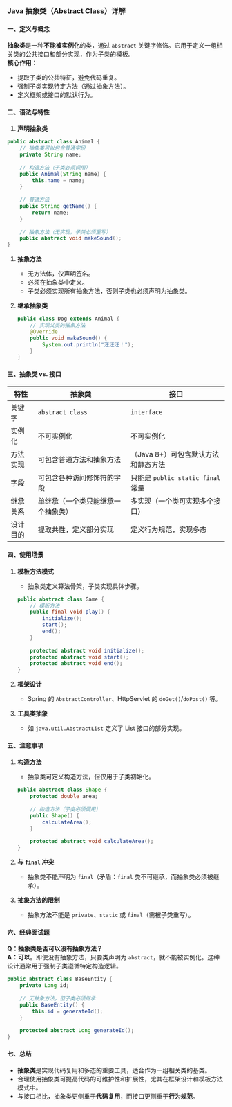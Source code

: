 ### Java 抽象类（Abstract Class）详解

#### **一、定义与概念**
**抽象类**是一种**不能被实例化**的类，通过 `abstract` 关键字修饰。它用于定义一组相关类的公共接口和部分实现，作为子类的模板。  
**核心作用**：
- 提取子类的公共特征，避免代码重复。  
- 强制子类实现特定方法（通过抽象方法）。  
- 定义框架或接口的默认行为。


#### **二、语法与特性**

1. **声明抽象类**

```java
public abstract class Animal {
    // 抽象类可以包含普通字段
    private String name;
    
    // 构造方法（子类必须调用）
    public Animal(String name) {
        this.name = name;
    }
    
    // 普通方法
    public String getName() {
        return name;
    }
    
    // 抽象方法（无实现，子类必须重写）
    public abstract void makeSound();
}
```

1. **抽象方法**  
   - 无方法体，仅声明签名。  
   - 必须在抽象类中定义。  
   - 子类必须实现所有抽象方法，否则子类也必须声明为抽象类。

2. **继承抽象类**  
   ```java
   public class Dog extends Animal {
       // 实现父类的抽象方法
       @Override
       public void makeSound() {
           System.out.println("汪汪汪！");
       }
   }
   ```


#### **三、抽象类 vs. 接口**
| 特性               | 抽象类                     | 接口                       |
|--------------------|----------------------------|----------------------------|
| 关键字             | `abstract class`           | `interface`                |
| 实例化             | 不可实例化                 | 不可实例化                 |
| 方法实现           | 可包含普通方法和抽象方法   | （Java 8+）可包含默认方法和静态方法 |
| 字段               | 可包含各种访问修饰符的字段 | 只能是 `public static final` 常量 |
| 继承关系           | 单继承（一个类只能继承一个抽象类） | 多实现（一个类可实现多个接口） |
| 设计目的           | 提取共性，定义部分实现     | 定义行为规范，实现多态     |


#### **四、使用场景**
1. **模板方法模式**  
   - 抽象类定义算法骨架，子类实现具体步骤。  
   ```java
   public abstract class Game {
       // 模板方法
       public final void play() {
           initialize();
           start();
           end();
       }
       
       protected abstract void initialize();
       protected abstract void start();
       protected abstract void end();
   }
   ```

2. **框架设计**  
   - Spring 的 `AbstractController`、HttpServlet 的 `doGet()`/`doPost()` 等。

3. **工具类抽象**  
   - 如 `java.util.AbstractList` 定义了 List 接口的部分实现。


#### **五、注意事项**
1. **构造方法**  
   - 抽象类可定义构造方法，但仅用于子类初始化。  
   ```java
   public abstract class Shape {
       protected double area;
       
       // 构造方法（子类必须调用）
       public Shape() {
           calculateArea();
       }
       
       protected abstract void calculateArea();
   }
   ```

2. **与 `final` 冲突**  
   - 抽象类不能声明为 `final`（矛盾：`final` 类不可继承，而抽象类必须被继承）。

3. **抽象方法的限制**  
   - 抽象方法不能是 `private`、`static` 或 `final`（需被子类重写）。


#### **六、经典面试题**
**Q：抽象类是否可以没有抽象方法？**  
**A：可以**。即使没有抽象方法，只要类声明为 `abstract`，就不能被实例化。这种设计通常用于强制子类遵循特定构造逻辑。  
```java
public abstract class BaseEntity {
    private Long id;
    
    // 无抽象方法，但子类必须继承
    public BaseEntity() {
        this.id = generateId();
    }
    
    protected abstract Long generateId();
}
```


#### **七、总结**
- **抽象类**是实现代码复用和多态的重要工具，适合作为一组相关类的基类。  
- 合理使用抽象类可提高代码的可维护性和扩展性，尤其在框架设计和模板方法模式中。  
- 与接口相比，抽象类更侧重于**代码复用**，而接口更侧重于**行为规范**。